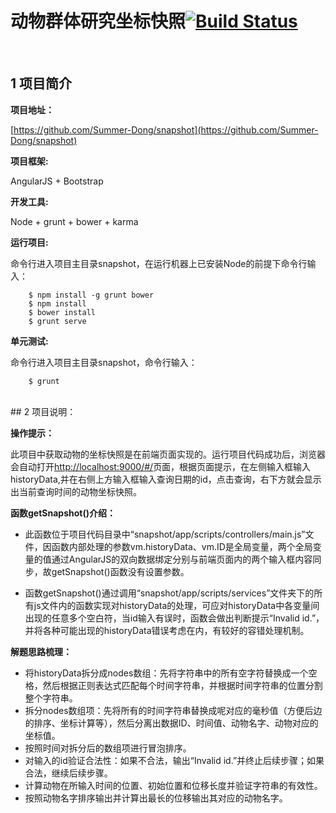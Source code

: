 # 动物群体研究坐标快照[![Build Status](https://travis-ci.org/Summer-Dong/snapshot.svg?branch=master)](https://travis-ci.org/Summer-Dong/snapshot)

<br/>


## 1 项目简介

 **项目地址：**

 [https://github.com/Summer-Dong/snapshot](https://github.com/Summer-Dong/snapshot)

 **项目框架:**

  AngularJS + Bootstrap
  
 **开发工具:**

  Node + grunt + bower + karma 
  
 **运行项目:**

  命令行进入项目主目录snapshot，在运行机器上已安装Node的前提下命令行输入：

        $ npm install -g grunt bower 
		$ npm install
		$ bower install
		$ grunt serve


 **单元测试:**

  命令行进入项目主目录snapshot，命令行输入：

		$ grunt 
		
<br/>
## 2 项目说明：

 **操作提示：**

此项目中获取动物的坐标快照是在前端页面实现的。运行项目代码成功后，浏览器会自动打开[http://localhost:9000/#/](http://localhost:9000/#/)页面，根据页面提示，在左侧输入框输入historyData,并在右侧上方输入框输入查询日期的id，点击查询，右下方就会显示出当前查询时间的动物坐标快照。

 **函数getSnapshot()介绍：**

- 此函数位于项目代码目录中“snapshot/app/scripts/controllers/main.js”文件，因函数内部处理的参数vm.historyData、vm.ID是全局变量，两个全局变量的值通过AngularJS的双向数据绑定分别与前端页面内的两个输入框内容同步，故getSnapshot()函数没有设置参数。

- 函数getSnapshot()通过调用“snapshot/app/scripts/services”文件夹下的所有js文件内的函数实现对historyData的处理，可应对historyData中各变量间出现的任意多个空白符，当id输入有误时，函数会做出判断提示“Invalid id.”，并将各种可能出现的historyData错误考虑在内，有较好的容错处理机制。

 **解题思路梳理：**

- 将historyData拆分成nodes数组：先将字符串中的所有空字符替换成一个空格，然后根据正则表达式匹配每个时间字符串，并根据时间字符串的位置分割整个字符串。
- 拆分nodes数组项：先将所有的时间字符串替换成呢对应的毫秒值（方便后边的排序、坐标计算等），然后分离出数据ID、时间值、动物名字、动物对应的坐标值。 
- 按照时间对拆分后的数组项进行冒泡排序。
- 对输入的id验证合法性：如果不合法，输出“Invalid id.”并终止后续步骤；如果合法，继续后续步骤。
- 计算动物在所输入时间的位置、初始位置和位移长度并验证字符串的有效性。
- 按照动物名字排序输出并计算出最长的位移输出其对应的动物名字。 